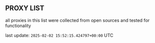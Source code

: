 ## PROXY LIST

all proxies in this list were collected from open sources and tested for functionality

last update: `2025-02-02 15:52:15.424797+00:00` UTC